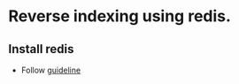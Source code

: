 # Reverse indexing using redis.
## Install redis
- Follow [guideline](https://www.digitalocean.com/community/tutorials/how-to-install-and-secure-redis-on-ubuntu-18-04)
